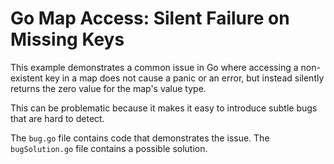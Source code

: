 # Go Map Access: Silent Failure on Missing Keys

This example demonstrates a common issue in Go where accessing a non-existent key in a map does not cause a panic or an error, but instead silently returns the zero value for the map's value type.

This can be problematic because it makes it easy to introduce subtle bugs that are hard to detect.

The `bug.go` file contains code that demonstrates the issue. The `bugSolution.go` file contains a possible solution.
